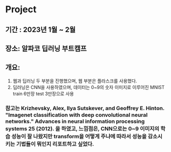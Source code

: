 

# Project 

## 기간 : 2023년 1월 ~ 2월
## 장소: 알파코 딥러닝 부트캠프
## 개요:
 1. 웹과 딥러닝 두 부분을 진행했으며, 웹 부분은 플라스크를 사용했다.
 2. 딥러닝은 CNN을 사용하였으며, 데이터는 0~9의 숫자 이미지로 이루어진 MNIST train 6만장 test 3만장으로 사용

 ### 참고는 Krizhevsky, Alex, Ilya Sutskever, and Geoffrey E. Hinton. "Imagenet classification with deep convolutional neural networks." Advances in neural information processing systems 25 (2012). 을 하였고, 느낌점은, CNN으로는 0~9 이미지의 학습 성능이 잘 나왔지만 transform을 어떻게 주냐에 따라서 성능을 감소시키는 기법들이 뭐인지 리포트하고 싶었다.


